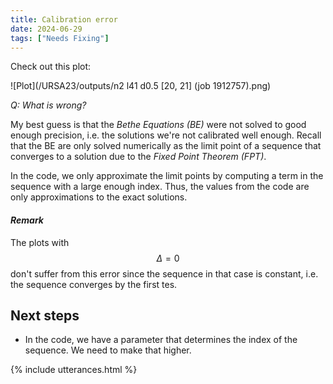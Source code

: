 ```yaml
---
title: Calibration error 
date: 2024-06-29
tags: ["Needs Fixing"]
---
```


Check out this plot:

![Plot](/URSA23/outputs/n2 l41 d0.5 [20, 21] (job 1912757).png)

*Q: What is wrong?*

My best guess is that the *Bethe Equations (BE)* were not solved to good enough precision, i.e. the solutions we're not calibrated well enough. Recall that the BE are only solved numerically as the limit point of a sequence that converges to a solution due to the *Fixed Point Theorem (FPT)*.

In the code, we only approximate the limit points by computing a term in the sequence with a large enough index. Thus, the values from the code are only approximations to the exact solutions.

#### *Remark*

The plots with $$\Delta=0$$ don't suffer from this error since the sequence in that case is constant, i.e. the sequence converges by the first tes.

## Next steps

- In the code, we have a parameter that determines the index of the sequence. We need to make that higher.



{% include utterances.html %}

